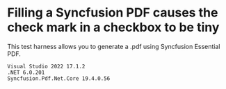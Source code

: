 # Filling a Syncfusion PDF causes the check mark in a checkbox to be tiny

This test harness allows you to generate a .pdf using Syncfusion Essential PDF.

```
Visual Studio 2022 17.1.2
.NET 6.0.201
Syncfusion.Pdf.Net.Core 19.4.0.56
```